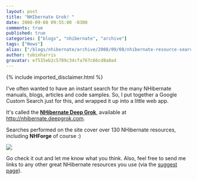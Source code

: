 ```yaml
---
layout: post
title: "NHIbernate Grok! "
date: 2008-09-08 09:55:00 -0300
comments: true
published: true
categories: ["blogs", "nhibernate", "archive"]
tags: ["News"]
alias: ["/blogs/nhibernate/archive/2008/09/08/nhibernate-resource-search-site.aspx"]
author: tobinharris
gravatar: e7535eb2c5709c34cfa767c66cd8a0ad
---
```

{% include imported_disclaimer.html %}
<p>I've often wanted to have an instant search for the many NHibernate manuals, blogs, articles and code samples. So, I put together a Google Custom Search just for this, and wrapped it up into a little web app.</p>
<p>It's called the <b><a target="_blank" title="NHibernate Deep Grok - Search NHibernate Resources" href="http://nhibernate.deepgrok.com/">NHibernate Deep Grok</a></b>, available at <a title="NHibernate Deep Grok - Search NHibernate Resources" href="http://nhibernate.deepgrok.com/">http://nhibernate.deepgrok.com</a>. &nbsp; </p>
<p>Searches performed on the site cover over 130 NHibernate resources, including <b>NHForge</b> of course :)</p>
<p><img src="/cfs-file.ashx/__key/CommunityServer.Blogs.Components.WeblogFiles/nhibernate/deepgrok.png" /></p>
<p> Go check it out and let me know what you think. Also, feel free to send me links to any other great NHibernate resources you use (via the <a target="_blank" title="NHIbernate Deep Grok - Submit" href="http://nhibernate.deepgrok.com/submit">suggest page</a>). </p>
<p>&nbsp;</p>
